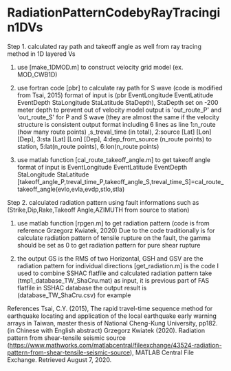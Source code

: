 # RadiationPatternCodebyRayTracingin1DVs
Step 1.
  calculated ray path and takeoff angle as well from ray tracing method in 1D layered Vs
  1. use [make_1DMOD.m] to construct velocity grid model (ex. MOD_CWB1D)

  2. use fortran code [pbr] to calculate ray path for S wave (code is modified from Tsai, 2015)
     format of input is (pbr  EventLongitude EventLatitude EventDepth StaLongitude StaLatitude StaDepth), StaDepth set on -200 meter 
       depth to prevent out of velocity model
     output is 'out_route_P' and 'out_route_S' for P and S wave (they are almost the same if the velocity structure is consistent
     output format including 6 lines as line 1:n_route (how many route points) ,s_treval_time (in total), 2:source [Lat] [Lon] [Dep], 
       3:sta [Lat] [Lon] [Dep], 4:dep_from_source (n_route points) to station, 5:lat(n_route points), 6:lon(n_route points)

  3. use matlab function [cal_route_takeoff_angle.m] to get takeoff angle
     format of input is EventLongitude EventLatitude EventDepth StaLongitude StaLatitude
       [takeoff_angle_P,treval_time_P,takeoff_angle_S,treval_time_S]=cal_route_takeoff_angle(evlo,evla,evdp,stlo,stla)
     
Step 2. 
  calculated radiation pattern using fault informations such as (Strike,Dip,Rake,Takeoff Angle,AZIMUTH from source to station)
  1. use matlab function [rpgen.m] to get radiation pattern (code is from reference Grzegorz Kwiatek, 2020)
     Due to the code traditionally is for calculate radiation pattern of tensile rupture on the fault, the gamma should be set as 0 to get radiation pattern for pure shear rupture

  2. the output GS is the RMS of two Horizontal, GSH and GSV are the radiation pattern for individual directions
     [get_radiation.m] is the code I used to combine SSHAC flatfile and calculated radiation pattern
     take (tmp1_database_TW_ShaCru.mat) as input, it is previous part of FAS flatfile in SSHAC database
     the output result is (database_TW_ShaCru.csv) for example


References
Tsai, C.Y. (2015), The rapid travel-time sequence method for earthquake locating and application of the local earthquake early warning arrays in Taiwan, master thesis of National Cheng-Kung University, pp182. (in Chinese with English abstract)
Grzegorz Kwiatek (2020). Radiation pattern from shear-tensile seismic source (https://www.mathworks.com/matlabcentral/fileexchange/43524-radiation-pattern-from-shear-tensile-seismic-source), MATLAB Central File Exchange. Retrieved August 7, 2020.
